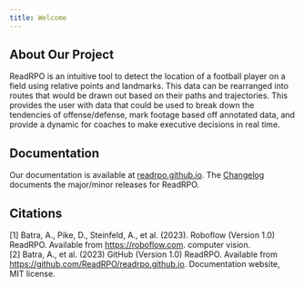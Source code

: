 ```yaml
---
title: Welcome
---
```


## About Our Project 
ReadRPO is an intuitive tool to detect the location of a football player on a field using relative points and landmarks. This data can be rearranged into routes that would be drawn out based on their paths and trajectories. This provides the user with data that could be used to break down the tendencies of offense/defense, mark footage based off annotated data, and provide a dynamic for coaches to make executive decisions in real time. 

## Documentation
Our documentation is available at [readrpo.github.io](https://readrpo.github.io). The [Changelog](https://readrpo.github.io/changelog) documents the major/minor releases for ReadRPO.

## Citations
[1] Batra, A., Pike, D., Steinfeld, A., et al. (2023). Roboflow (Version 1.0) ReadRPO. Available from https://roboflow.com. computer vision.
<br>
[2] Batra, A., et al. (2023) GitHub (Version 1.0) ReadRPO. Available from https://github.com/ReadRPO/readrpo.github.io. Documentation website, MIT license.
